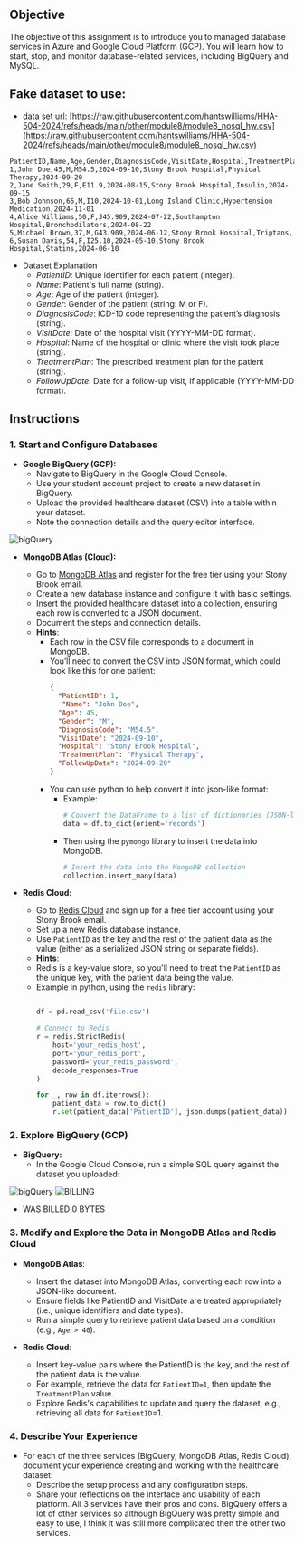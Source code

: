## Objective
The objective of this assignment is to introduce you to managed database services in Azure and Google Cloud Platform (GCP). You will learn how to start, stop, and monitor database-related services, including BigQuery and MySQL.

## Fake dataset to use: 

- data set url: [https://raw.githubusercontent.com/hantswilliams/HHA-504-2024/refs/heads/main/other/module8/module8_nosql_hw.csv](https://raw.githubusercontent.com/hantswilliams/HHA-504-2024/refs/heads/main/other/module8/module8_nosql_hw.csv)

```csv
PatientID,Name,Age,Gender,DiagnosisCode,VisitDate,Hospital,TreatmentPlan,FollowUpDate
1,John Doe,45,M,M54.5,2024-09-10,Stony Brook Hospital,Physical Therapy,2024-09-20
2,Jane Smith,29,F,E11.9,2024-08-15,Stony Brook Hospital,Insulin,2024-09-15
3,Bob Johnson,65,M,I10,2024-10-01,Long Island Clinic,Hypertension Medication,2024-11-01
4,Alice Williams,50,F,J45.909,2024-07-22,Southampton Hospital,Bronchodilators,2024-08-22
5,Michael Brown,37,M,G43.909,2024-06-12,Stony Brook Hospital,Triptans,
6,Susan Davis,54,F,I25.10,2024-05-10,Stony Brook Hospital,Statins,2024-06-10
```

- Dataset Explanation
  - *PatientID*: Unique identifier for each patient (integer).
  - *Name*: Patient's full name (string).
  - *Age*: Age of the patient (integer).
   - *Gender*: Gender of the patient (string: M or F).
  - *DiagnosisCode*: ICD-10 code representing the patient’s diagnosis (string).
  - *VisitDate*: Date of the hospital visit (YYYY-MM-DD format).
  - *Hospital*: Name of the hospital or clinic where the visit took place (string).
  - *TreatmentPlan*: The prescribed treatment plan for the patient (string).
  - *FollowUpDate*: Date for a follow-up visit, if applicable (YYYY-MM-DD format).

## Instructions

### 1. Start and Configure Databases
- **Google BigQuery (GCP):**
  - Navigate to BigQuery in the Google Cloud Console.
  - Use your student account project to create a new dataset in BigQuery.
  - Upload the provided healthcare dataset (CSV) into a table within your dataset.
  - Note the connection details and the query editor interface.
    
![bigQuery](https://github.com/user-attachments/assets/b83a5adb-0802-4a37-8e43-3c8952b40eb5)

- **MongoDB Atlas (Cloud):**
  - Go to [MongoDB Atlas](https://www.mongodb.com/cloud/atlas) and register for the free tier using your Stony Brook email.
  - Create a new database instance and configure it with basic settings.
  - Insert the provided healthcare dataset into a collection, ensuring each row is converted to a JSON document.
  - Document the steps and connection details.
  - **Hints**:
    - Each row in the CSV file corresponds to a document in MongoDB.
    - You’ll need to convert the CSV into JSON format, which could look like this for one patient:
      ```json
      {
        "PatientID": 1,
         "Name": "John Doe",
        "Age": 45,
        "Gender": "M",
        "DiagnosisCode": "M54.5",
        "VisitDate": "2024-09-10",
        "Hospital": "Stony Brook Hospital",
        "TreatmentPlan": "Physical Therapy",
        "FollowUpDate": "2024-09-20"
      }
      ```
    - You can use python to help convert it into json-like format: 
      - Example:
        ```python
        # Convert the DataFrame to a list of dictionaries (JSON-like)
        data = df.to_dict(orient='records')
        ```
      - Then using the `pymongo` library to insert the data into MongoDB.
        ```python
        # Insert the data into the MongoDB collection
        collection.insert_many(data)
        ```

- **Redis Cloud:**
  - Go to [Redis Cloud](https://redis.io/cloud/) and sign up for a free tier account using your Stony Brook email.
  - Set up a new Redis database instance.
  - Use `PatientID` as the key and the rest of the patient data as the value (either as a serialized JSON string or separate fields).
   - **Hints**:
    - Redis is a key-value store, so you'll need to treat the `PatientID` as the unique key, with the patient data being the value.
    - Example in python, using the `redis` library: 
      ```python

      df = pd.read_csv('file.csv')

      # Connect to Redis
      r = redis.StrictRedis(
          host='your_redis_host',
          port='your_redis_port',
          password='your_redis_password',
          decode_responses=True
      )

      for _, row in df.iterrows():
          patient_data = row.to_dict()
          r.set(patient_data['PatientID'], json.dumps(patient_data))
        ```

### 2. Explore BigQuery (GCP)
- **BigQuery:**
  - In the Google Cloud Console, run a simple SQL query against the dataset you uploaded:

![bigQuery](https://github.com/user-attachments/assets/eb484617-b416-4c95-8ed3-ee4e18ddc197)
![BILLING](https://github.com/user-attachments/assets/87743f57-20b8-4219-8ed5-bc642d573f29)
  - WAS BILLED 0 BYTES
### 3. Modify and Explore the Data in MongoDB Atlas and Redis Cloud
- **MongoDB Atlas**:
  - Insert the dataset into MongoDB Atlas, converting each row into a JSON-like document.
  - Ensure fields like PatientID and VisitDate are treated appropriately (i.e., unique identifiers and date types).
  - Run a simple query to retrieve patient data based on a condition (e.g., `Age > 40`).

- **Redis Cloud**:
  - Insert key-value pairs where the PatientID is the key, and the rest of the patient data is the value.  
  - For example, retrieve the data for `PatientID=1`, then update the `TreatmentPlan` value.
  - Explore Redis's capabilities to update and query the dataset, e.g., retrieving all data for `PatientID`=1.


### 4. Describe Your Experience
- For each of the three services (BigQuery, MongoDB Atlas, Redis Cloud), document your experience creating and working with the healthcare dataset:
  - Describe the setup process and any configuration steps.
  - Share your reflections on the interface and usability of each platform.
 All 3 services have their pros and cons. BigQuery offers a lot of other services so although BigQuery was pretty simple and easy to use, I think it was still more complicated then the other two services.

